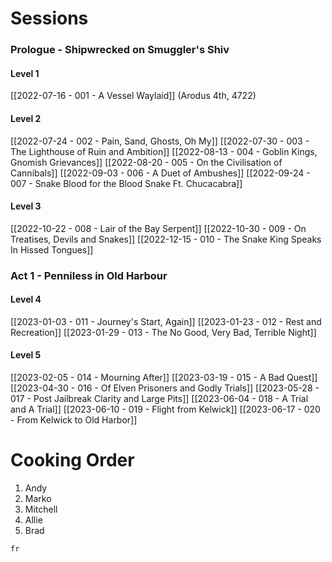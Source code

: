 


# Sessions

### Prologue - Shipwrecked on Smuggler's Shiv
#### Level 1
[[2022-07-16 - 001 - A Vessel Waylaid]] (Arodus 4th, 4722)
#### Level 2
[[2022-07-24 - 002 - Pain, Sand, Ghosts, Oh My]]
[[2022-07-30 - 003 - The Lighthouse of Ruin and Ambition]]
[[2022-08-13 - 004 - Goblin Kings, Gnomish Grievances]]
[[2022-08-20 - 005 - On the Civilisation of Cannibals]]
[[2022-09-03 - 006 - A Duet of Ambushes]]
[[2022-09-24 - 007 - Snake Blood for the Blood Snake Ft. Chucacabra]]
#### Level 3
[[2022-10-22 - 008 - Lair of the Bay Serpent]]
[[2022-10-30 - 009 - On Treatises, Devils and Snakes]]
[[2022-12-15 - 010 - The Snake King Speaks In Hissed Tongues]]

### Act 1 - Penniless in Old Harbour
#### Level 4
[[2023-01-03 - 011 - Journey's Start, Again]]
[[2023-01-23 - 012 - Rest and Recreation]]
[[2023-01-29 - 013 - The No Good, Very Bad, Terrible Night]]
#### Level 5
[[2023-02-05 - 014 - Mourning After]]
[[2023-03-19 - 015 - A Bad Quest]]
[[2023-04-30 - 016 - Of Elven Prisoners and Godly Trials]]
[[2023-05-28 - 017 - Post Jailbreak Clarity and Large Pits]]
[[2023-06-04 - 018 - A Trial and A Trial]]
[[2023-06-10 - 019 - Flight from Kelwick]]
[[2023-06-17 - 020 - From Kelwick to Old Harbor]]


# Cooking Order
1. Andy
2. Marko
3. Mitchell
4. Allie
5. Brad

```timeline
fr
```